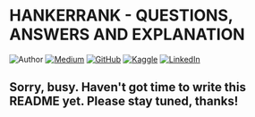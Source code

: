 # HANKERRANK - QUESTIONS, ANSWERS AND EXPLANATION


![Author](https://img.shields.io/badge/Author-Nhi%20Yen-brightgreen)
[![Medium](https://img.shields.io/badge/Medium-Follow%20Me-blue)](https://medium.com/@yennhi95zz/subscribe)
[![GitHub](https://img.shields.io/badge/GitHub-Follow%20Me-lightgrey)](https://github.com/yennhi95zz)
[![Kaggle](https://img.shields.io/badge/Kaggle-Follow%20Me-orange)](https://www.kaggle.com/nhiyen/code)
[![LinkedIn](https://img.shields.io/badge/LinkedIn-Connect%20with%20Me-informational)](https://www.linkedin.com/in/yennhi95zz/)


## Sorry, busy. Haven't got time to write this README yet. Please stay tuned, thanks!